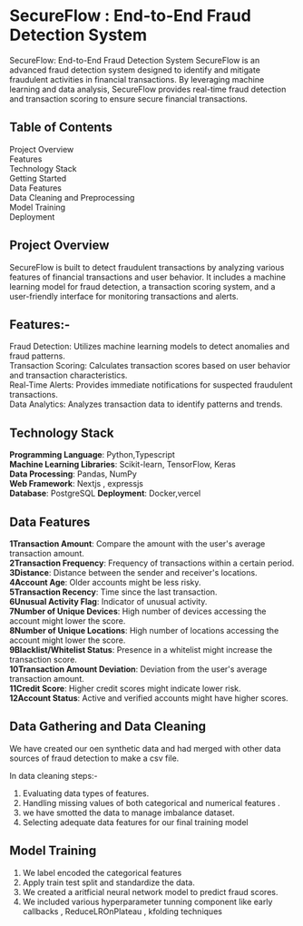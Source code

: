 # SecureFlow : End-to-End Fraud Detection System

SecureFlow: End-to-End Fraud Detection System
SecureFlow is an advanced fraud detection system designed to identify and mitigate fraudulent activities in financial transactions. By leveraging machine learning and data analysis, SecureFlow provides real-time fraud detection and transaction scoring to ensure secure financial transactions.
##  Table of Contents
Project Overview\
Features\
Technology Stack\
Getting Started\
Data Features\
Data Cleaning and Preprocessing\
Model Training\
Deployment

## Project Overview
SecureFlow is built to detect fraudulent transactions by analyzing various features of financial transactions and user behavior. It includes a machine learning model for fraud detection, a transaction scoring system, and a user-friendly interface for monitoring transactions and alerts.

## Features:-
Fraud Detection: Utilizes machine learning models to detect anomalies and fraud patterns.\
Transaction Scoring: Calculates transaction scores based on user behavior and transaction characteristics.\
Real-Time Alerts: Provides immediate notifications for suspected fraudulent transactions.\
Data Analytics: Analyzes transaction data to identify patterns and trends.

## Technology Stack
**Programming Language**: Python,Typescript\
**Machine Learning Libraries**: Scikit-learn, TensorFlow, Keras\
**Data Processing**: Pandas, NumPy\
**Web Framework**: Nextjs , expressjs\
**Database**: PostgreSQL 
**Deployment**: Docker,vercel 

## Data Features
**1Transaction Amount**: Compare the amount with the user's average transaction amount.\
**2Transaction Frequency**: Frequency of transactions within a certain period.\
**3Distance**: Distance between the sender and receiver's locations.\
**4Account Age**: Older accounts might be less risky.\
**5Transaction Recency**: Time since the last transaction.\
**6Unusual Activity Flag**: Indicator of unusual activity.\
**7Number of Unique Devices**: High number of devices accessing the account might lower the score.\
**8Number of Unique Locations**: High number of locations accessing the account might lower the score.\
**9Blacklist/Whitelist Status**: Presence in a whitelist might increase the transaction score.\
**10Transaction Amount Deviation**: Deviation from the user's average transaction amount.\
**11Credit Score**: Higher credit scores might indicate lower risk.\
**12Account Status**: Active and verified accounts might have higher scores.

## Data Gathering and Data Cleaning
We have created our oen synthetic data and had merged with other data sources of fraud detection to make a csv file.

In data cleaning steps:-
1. Evaluating data types of features.
2. Handling missing values of both categorical and numerical features .
3. we have smotted the data to manage imbalance dataset.
4. Selecting adequate data features for our final training model

## Model Training
1. We label encoded the categorical features
2. Apply train test split and standardize the data.
3. We created a aritficial neural network model to predict fraud scores.
4. We included various hyperparameter tunning component like early callbacks , ReduceLROnPlateau , kfolding techniques 


 
